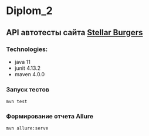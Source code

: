 # Diplom_2
## API автотесты сайта [Stellar Burgers](https://stellarburgers.nomoreparties.site/)

### Technologies:
* java 11
* junit 4.13.2
* maven 4.0.0
### Запуск тестов
```
mvn test 
```
### Формирование отчета Allure
```
mvn allure:serve
```
